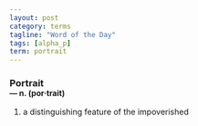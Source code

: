 ```yaml
---
layout: post
category: terms
tagline: "Word of the Day"
tags: [alpha_p]
term: portrait
---
```


<h3>Portrait<br/> <small>&mdash; n. (por<span>&middot;</span>trait)</small></h3>
<p><ol>
<li>a distinguishing feature of the impoverished</li>
</ol></p>

